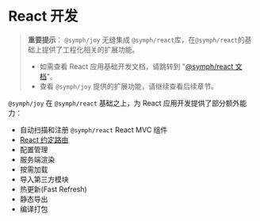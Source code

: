 # React 开发


> **重要提示**： `@symph/joy` 无缝集成 `@symph/react`库，在`@symph/react`的基础上提供了工程化相关的扩展功能。
>
> - 如需查看 React 应用基础开发文档，请跳转到 "[@symph/react 文档](/react/start/introduce)"。
> - 查看 `@symph/joy` 提供的扩展功能，请继续查看后续章节。

`@symph/joy` 在 `@symph/react` 基础之上，为 React 应用开发提供了部分额外能力：

- 自动扫描和注册 `@symph/react` React MVC 组件
- [React 约定路由](/joy/react/joy-fs-router)
- 配置管理
- 服务端渲染
- 按需加载
- 导入第三方模块
- 热更新(Fast Refresh)
- 静态导出
- 编译打包
